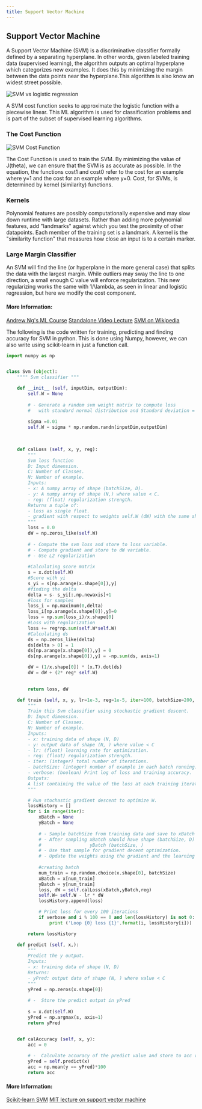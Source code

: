 ```yaml
---
title: Support Vector Machine
---
```

## Support Vector Machine

A Support Vector Machine (SVM) is a discriminative classifier formally defined by a separating hyperplane. In other words, given labeled training data (supervised learning), the algorithm outputs an optimal hyperplane which categorizes new examples. It does this by minimizing the margin between the data points near the hyperplane.This algorithm is also know an widest street possible.

![SVM vs logistic regression](https://i.imgur.com/KUeOSK3.png)

A SVM cost function seeks to approximate the logistic function with a piecewise linear. This ML algorithm is used for classification problems and is part of the subset of supervised learning algorithms.

### The Cost Function

![SVM Cost Function](https://i.imgur.com/SOhv2jZ.png)

The Cost Function is used to train the SVM. By minimizing the value of J(theta), we can ensure that the SVM is as accurate as possible. In the equation, the functions cost1 and cost0 refer to the cost for an example where y=1 and the cost for an example where y=0. Cost, for SVMs, is determined by kernel (similarity) functions.

### Kernels

Polynomial features are possibly computationally expensive and may slow down runtime with large datasets.
Rather than adding more polynomial features, add "landmarks" against which you test the proximity of other datapoints.
Each member of the training set is a landmark.
A kernel is the "similarity function" that measures how close an input is to a certain marker.

### Large Margin Classifier
An SVM will find the line (or hyperplane in the more general case) that splits the data with the largest margin.
While outliers may sway the line to one direction, a small enough C value will enforce regularization. 
This new regularizing works the same with 1/\lambda, as seen in linear and logistic regression, but here we modify the cost component.


#### More Information:
[Andrew Ng's ML Course](https://www.coursera.org/learn/machine-learning/)
[Standalone Video Lecture](https://www.youtube.com/watch?v=1NxnPkZM9bc)
[SVM on Wikipedia](https://en.wikipedia.org/wiki/Support_vector_machine)


The following is the code written for training, predicting and finding accuracy for SVM in python. This is done using Numpy, however, we can also write using scikit-learn in just a function call.

```Python
import numpy as np


class Svm (object):
    """" Svm classifier """

    def __init__ (self, inputDim, outputDim):
        self.W = None
       
        # - Generate a random svm weight matrix to compute loss                 #
        #   with standard normal distribution and Standard deviation = 0.01.    #
       
        sigma =0.01
        self.W = sigma * np.random.randn(inputDim,outputDim)
   
  

    def calLoss (self, x, y, reg):
        """
        Svm loss function
        D: Input dimension.
        C: Number of Classes.
        N: Number of example.
        Inputs:
        - x: A numpy array of shape (batchSize, D).
        - y: A numpy array of shape (N,) where value < C.
        - reg: (float) regularization strength.
        Returns a tuple of:
        - loss as single float.
        - gradient with respect to weights self.W (dW) with the same shape of self.W.
        """
        loss = 0.0
        dW = np.zeros_like(self.W)
        
        # - Compute the svm loss and store to loss variable.                        #
        # - Compute gradient and store to dW variable.                              #
        # - Use L2 regularization                                                  #
       
        #Calculating score matrix
        s = x.dot(self.W)
        #Score with yi
        s_yi = s[np.arange(x.shape[0]),y]
        #finding the delta
        delta = s- s_yi[:,np.newaxis]+1
        #loss for samples
        loss_i = np.maximum(0,delta)
        loss_i[np.arange(x.shape[0]),y]=0
        loss = np.sum(loss_i)/x.shape[0]
        #Loss with regularization
        loss += reg*np.sum(self.W*self.W)
        #Calculating ds
        ds = np.zeros_like(delta)
        ds[delta > 0] = 1
        ds[np.arange(x.shape[0]),y] = 0
        ds[np.arange(x.shape[0]),y] = -np.sum(ds, axis=1)

        dW = (1/x.shape[0]) * (x.T).dot(ds)
        dW = dW + (2* reg* self.W)
        

        return loss, dW

    def train (self, x, y, lr=1e-3, reg=1e-5, iter=100, batchSize=200, verbose=False):
        """
        Train this Svm classifier using stochastic gradient descent.
        D: Input dimension.
        C: Number of Classes.
        N: Number of example.
        Inputs:
        - x: training data of shape (N, D)
        - y: output data of shape (N, ) where value < C
        - lr: (float) learning rate for optimization.
        - reg: (float) regularization strength.
        - iter: (integer) total number of iterations.
        - batchSize: (integer) number of example in each batch running.
        - verbose: (boolean) Print log of loss and training accuracy.
        Outputs:
        A list containing the value of the loss at each training iteration.
        """

        # Run stochastic gradient descent to optimize W.
        lossHistory = []
        for i in range(iter):
            xBatch = None
            yBatch = None
            
            # - Sample batchSize from training data and save to xBatch and yBatch   #
            # - After sampling xBatch should have shape (batchSize, D)              #
            #                  yBatch (batchSize, )                                 #
            # - Use that sample for gradient decent optimization.                   #
            # - Update the weights using the gradient and the learning rate.        #
            
            #creating batch
            num_train = np.random.choice(x.shape[0], batchSize)
            xBatch = x[num_train]
            yBatch = y[num_train]
            loss, dW = self.calLoss(xBatch,yBatch,reg)
            self.W= self.W - lr * dW
            lossHistory.append(loss)

            # Print loss for every 100 iterations
            if verbose and i % 100 == 0 and len(lossHistory) is not 0:
                print ('Loop {0} loss {1}'.format(i, lossHistory[i]))

        return lossHistory

    def predict (self, x,):
        """
        Predict the y output.
        Inputs:
        - x: training data of shape (N, D)
        Returns:
        - yPred: output data of shape (N, ) where value < C
        """
        yPred = np.zeros(x.shape[0])
       
        # -  Store the predict output in yPred                                    #
        
        s = x.dot(self.W)
        yPred = np.argmax(s, axis=1)
        return yPred


    def calAccuracy (self, x, y):
        acc = 0
        
        # -  Calculate accuracy of the predict value and store to acc variable    
        yPred = self.predict(x)
        acc = np.mean(y == yPred)*100
        return acc
```

#### More Information:
<!-- Please add any articles you think might be helpful to read before writing the article -->
<a href='http://scikit-learn.org/stable/modules/svm.html' target='_blank' rel='nofollow'>Scikit-learn SVM</a>
<a href='https://www.youtube.com/watch?v=_PwhiWxHK8o' target='_blank' rel='nofollow'>MIT lecture on support vector machine</a>
